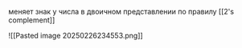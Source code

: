 меняет знак у числа в двоичном представлении по правилу [[2's complement]]

![[Pasted image 20250226234553.png]]